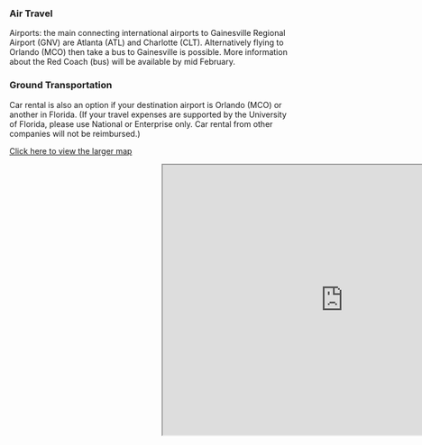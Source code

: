 ### Air Travel

Airports: the main connecting international airports to Gainesville Regional Airport (GNV) are Atlanta (ATL) and Charlotte (CLT). Alternatively flying to Orlando (MCO) then take a bus to Gainesville is possible. More information about the Red Coach (bus) will be available by mid February.


### Ground Transportation

Car rental is also an option if your destination airport is Orlando (MCO) or another in Florida. (If your travel expenses are supported by the University of Florida, please use National or Enterprise only. Car rental from other companies will not be reimbursed.)

<a href="https://goo.gl/OWbq8R" target="_blank">Click here to view the larger map</a>
<p style="padding-left: 270px;"><iframe src="https://www.google.com/maps/d/embed?mid=139eAHFPVYgmaP9_QwkdzuNtzJUw" width="640" height="480"></iframe></p>
